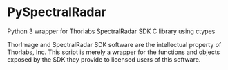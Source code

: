 # PySpectralRadar
Python 3 wrapper for Thorlabs SpectralRadar SDK C library using ctypes 

ThorImage and SpectralRadar SDK software are the intellectual property of
Thorlabs, Inc. This script is merely a wrapper for the functions and objects
exposed by the SDK they provide to licensed users of this software.
